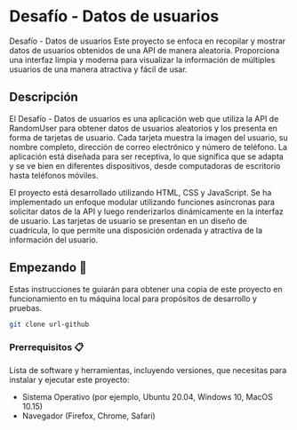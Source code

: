 # Desafío - Datos de usuarios

Desafío - Datos de usuarios
Este proyecto se enfoca en recopilar y mostrar datos de usuarios obtenidos de una API de manera aleatoria. Proporciona una interfaz limpia y moderna para visualizar la información de múltiples usuarios de una manera atractiva y fácil de usar.

## Descripción

El Desafío - Datos de usuarios es una aplicación web que utiliza la API de RandomUser para obtener datos de usuarios aleatorios y los presenta en forma de tarjetas de usuario. Cada tarjeta muestra la imagen del usuario, su nombre completo, dirección de correo electrónico y número de teléfono. La aplicación está diseñada para ser receptiva, lo que significa que se adapta y se ve bien en diferentes dispositivos, desde computadoras de escritorio hasta teléfonos móviles.

El proyecto está desarrollado utilizando HTML, CSS y JavaScript. Se ha implementado un enfoque modular utilizando funciones asíncronas para solicitar datos de la API y luego renderizarlos dinámicamente en la interfaz de usuario. Las tarjetas de usuario se presentan en un diseño de cuadrícula, lo que permite una disposición ordenada y atractiva de la información del usuario.

## Empezando 🚀

Estas instrucciones te guiarán para obtener una copia de este proyecto en funcionamiento en tu máquina local para propósitos de desarrollo y pruebas.

```bash
git clone url-github
```

### Prerrequisitos 📋

Lista de software y herramientas, incluyendo versiones, que necesitas para instalar y ejecutar este proyecto:

- Sistema Operativo (por ejemplo, Ubuntu 20.04, Windows 10, MacOS 10.15)
- Navegador (Firefox, Chrome, Safari)
